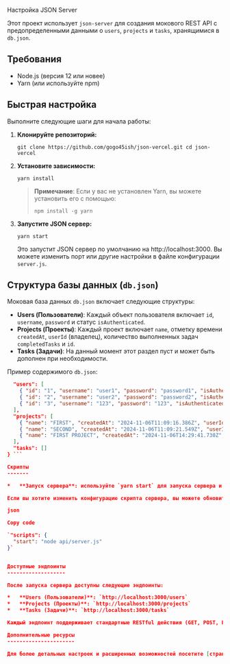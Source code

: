 Настройка JSON Server

Этот проект использует `json-server` для создания мокового REST API с предопределенными данными о `users`, `projects` и `tasks`, хранящимися в `db.json`.

Требования
----------

*   Node.js (версия 12 или новее)
*   Yarn (или используйте npm)

Быстрая настройка
-----------------

Выполните следующие шаги для начала работы:

1.  **Клонируйте репозиторий:**
   
    `git clone https://github.com/gogo45ish/json-vercel.git
    cd json-vercel` 
    
3.  **Установите зависимости:**
    

    `yarn install` 
    
    > **Примечание**: Если у вас не установлен Yarn, вы можете установить его с помощью:
    > 
    > `npm install -g yarn` 
    
4.  **Запустите JSON сервер:**
    

    `yarn start` 
    
    Это запустит JSON сервер по умолчанию на http://localhost:3000. Вы можете изменить порт или другие настройки в файле конфигурации `server.js`.
    
Структура базы данных (`db.json`)
---------------------------------

Моковая база данных `db.json` включает следующие структуры:

*   **Users (Пользователи)**: Каждый объект пользователя включает `id`, `username`, `password` и статус `isAuthenticated`.
*   **Projects (Проекты)**: Каждый проект включает `name`, отметку времени `createdAt`, `userId` (владелец), количество выполненных задач `completedTasks` и `id`.
*   **Tasks (Задачи)**: На данный момент этот раздел пуст и может быть дополнен при необходимости.

Пример содержимого `db.json`:


```json {
  "users": [
    { "id": "1", "username": "user1", "password": "password1", "isAuthenticated": false },
    { "id": "2", "username": "user2", "password": "password2", "isAuthenticated": false },
    { "id": "3", "username": "123", "password": "123", "isAuthenticated": false }
  ],
  "projects": [
    { "name": "FIRST", "createdAt": "2024-11-06T11:09:16.386Z", "userId": 1, "completedTasks": 2, "id": "3" },
    { "name": "SECOND", "createdAt": "2024-11-06T11:09:21.549Z", "userId": 1, "completedTasks": 0, "id": "4" },
    { "name": "FIRST PROJECT", "createdAt": "2024-11-06T14:29:41.730Z", "userId": 3, "completedTasks": 1, "id": "5" }
  ],
  "tasks": []
} ```

Скрипты
-------

*   **Запуск сервера**: используйте `yarn start` для запуска сервера и сервировки API.

Если вы хотите изменить конфигурацию скрипта сервера, вы можете обновить раздел `scripts` в `package.json`:

json

Copy code

`"scripts": {
  "start": "node api/server.js"
}` 


Доступные эндпоинты
-------------------

После запуска сервера доступны следующие эндпоинты:

*   **Users (Пользователи)**: `http://localhost:3000/users`
*   **Projects (Проекты)**: `http://localhost:3000/projects`
*   **Tasks (Задачи)**: `http://localhost:3000/tasks`

Каждый эндпоинт поддерживает стандартные RESTful действия (GET, POST, PUT, DELETE).

Дополнительные ресурсы
----------------------

Для более детальных настроек и расширенных возможностей посетите [страницу json-server на GitHub](https://github.com/typicode/json-server).
